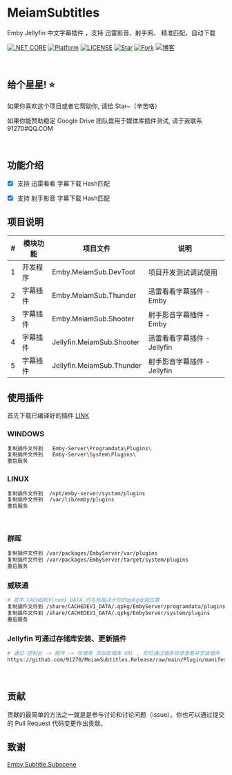 # MeiamSubtitles
Emby Jellyfin 中文字幕插件 ，支持 迅雷影音、射手网、 精准匹配，自动下载


[![.NET CORE](https://img.shields.io/badge/.NET%20Core-3.1-d.svg)](#)
[![Platform](https://img.shields.io/badge/Platform-Linux%20%7C%20Win%20%7C%20OSX-brightgreen.svg)](#)
[![LICENSE](https://img.shields.io/badge/license-Apache%202-blue)](#)
[![Star](https://img.shields.io/github/stars/91270/Emby.MeiamSub?label=Star%20this%20repo)](https://github.com/91270/Emby.MeiamSub)
[![Fork](https://img.shields.io/github/forks/91270/Emby.MeiamSub?label=Fork%20this%20repo)](https://github.com/91270/Emby.MeiamSub/fork)
[![博客](https://img.shields.io/badge/博客-Meiam's%20Home-brightgreen.svg)](https://www.592.la/)



&nbsp;

## 给个星星! ⭐️
如果你喜欢这个项目或者它帮助你, 请给 Star~（辛苦咯）

如果你能赞助稳定 Google Drive 团队盘用于媒体库插件测试, 请于我联系 91270#QQ.COM 


&nbsp;

## 功能介绍


- [x] 支持  迅雷看看    字幕下载    Hash匹配
- [x] 支持  射手影音    字幕下载    Hash匹配


## 项目说明

| # | 模块功能                      |  项目文件                    | 说明
|---|-------------------------------|-------------------------------|-------------------------------
| 1 | 开发程序 | Emby.MeiamSub.DevTool | 项目开发测试调试使用
| 2 | 字幕插件 | Emby.MeiamSub.Thunder | 迅雷看看字幕插件 - Emby
| 3 | 字幕插件 | Emby.MeiamSub.Shooter | 射手影音字幕插件 - Emby
| 4 | 字幕插件 | Jellyfin.MeiamSub.Shooter | 迅雷看看字幕插件 - Jellyfin
| 5 | 字幕插件 | Jellyfin.MeiamSub.Thunder | 射手影音字幕插件 - Jellyfin



## 使用插件

首先下载已编译好的插件 [LINK](https://github.com/91270/Emby.MeiamSub/releases)

### WINDOWS
```bash
复制插件文件到   Emby-Server\Programdata\Plugins\
复制插件文件到   Emby-Server\System\Plugins\
重启服务
```

### LINUX
```bash
复制插件文件到  /opt/emby-server/system/plugins
复制插件文件到  /var/lib/emby/plugins
重启服务
```

&nbsp;

### 群晖
```bash
复制插件文件到 /var/packages/EmbyServer/var/plugins
复制插件文件到 /var/packages/EmbyServer/target/system/plugins
重启服务
```

### 威联通
```bash
# 其中`CACHEDEV{num}_DATA`的名称取决于你的qpkg安装位置
复制插件文件到 /share/CACHEDEV1_DATA/.qpkg/EmbyServer/programdata/plugins
复制插件文件到 /share/CACHEDEV1_DATA/.qpkg/EmbyServer/system/plugins
重启服务
```


### Jellyfin 可通过存储库安装、更新插件
```bash
# 通过 控制台 -> 插件 -> 存储库 添加存储库 URL , 即可通过插件目录查看并安装插件
https://github.com/91270/MeiamSubtitles.Release/raw/main/Plugin/manifest-stable.json
```

&nbsp;

## 贡献

贡献的最简单的方法之一就是是参与讨论和讨论问题（issue）。你也可以通过提交的 Pull Request 代码变更作出贡献。

## 致谢

[Emby.Subtitle.Subscene](https://github.com/nRafinia/Emby.Subtitle.Subscene)
